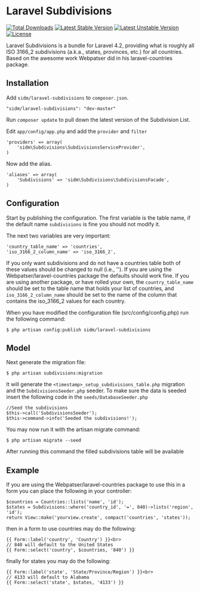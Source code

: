 # Laravel Subdivisions

[![Total Downloads](https://poser.pugx.org/sidm/laravel-subdivisions/downloads.svg)](https://packagist.org/packages/sidm/laravel-subdivisions)
[![Latest Stable Version](https://poser.pugx.org/sidm/laravel-subdivisions/v/stable.svg)](https://packagist.org/packages/sidm/laravel-subdivisions)
[![Latest Unstable Version](https://poser.pugx.org/sidm/laravel-subdivisions/v/unstable.svg)](https://packagist.org/packages/sidm/laravel-subdivisions)
[![License](https://poser.pugx.org/sidm/laravel-subdivisions/license.svg)](https://packagist.org/packages/sidm/laravel-subdivisions)

Laravel Subdivisions is a bundle for Laravel 4.2, providing what is roughly all ISO 3166_2 subdivisions (a.k.a., states, provinces, etc.) for all countries. Based on the awesome work Webpatser did in his laravel-countries package.


## Installation

Add `sidm/laravel-subdivisions` to `composer.json`.

    "sidm/laravel-subdivisions": "dev-master"
    
Run `composer update` to pull down the latest version of the Subdivision List.

Edit `app/config/app.php` and add the `provider` and `filter`

    'providers' => array(
        'sidm\Subdivisions\SubdivisionsServiceProvider',
    )

Now add the alias.

    'aliases' => array(
        'Subdivisions' => 'sidm\Subdivisions\SubdivisionsFacade',
    )
    

## Configuration

Start by publishing the configuration. The first variable is the table name, if the default name `subdivisions` is fine you should not modify it.

The next two variables are very important:
    
    'country_table_name' => 'countries',
    'iso_3166_2_column_name' => 'iso_3166_2',
    
If you only want subdivisions and do not have a countries table both of these values should be changed to null (i.e., ''). If you are using the Webpatser/laravel-countries package the defaults should work fine. If you are using another package, or have rolled your own, the `country_table_name` should be set to the table name that holds your list of countries, and `iso_3166_2_column_name` should be set to the name of the column that contains the iso_3166_2 values for each country.

When you have modified the configuration file (src/config/config.php) run the following command:

    $ php artisan config:publish sidm/laravel-subdivisions
    
## Model

Next generate the migration file:

    $ php artisan subdivisions:migration
    
It will generate the `<timestamp>_setup_subdivisions_table.php` migration and the `SubdivisionsSeeder.php` seeder. To make sure the data is seeded insert the following code in the `seeds/DatabaseSeeder.php`

    //Seed the subdivisions
    $this->call('SubdivisionsSeeder');
    $this->command->info('Seeded the subdivisions!'); 

You may now run it with the artisan migrate command:

    $ php artisan migrate --seed
    
After running this command the filled subdivisions table will be available

## Example

If you are using the Webpatser/laravel-countries package to use this in a form you can place the following in your controller:

    $countries = Countries::lists('name', 'id');
    $states = Subdivisions::where('country_id', '=', 840)->lists('region', 'id');
    return View::make('yourview.create', compact('countries', 'states'));
    
then in a form to use countries may do the following:

    {{ Form::label('country', 'Country') }}<br>
    // 840 will default to the United States
    {{ Form::select('country', $countries, '840') }}
    
finally for states you may do the following:

    {{ Form::label('state', 'State/Province/Region') }}<br>
    // 4133 will default to Alabama
    {{ Form::select('state', $states, '4133') }}
